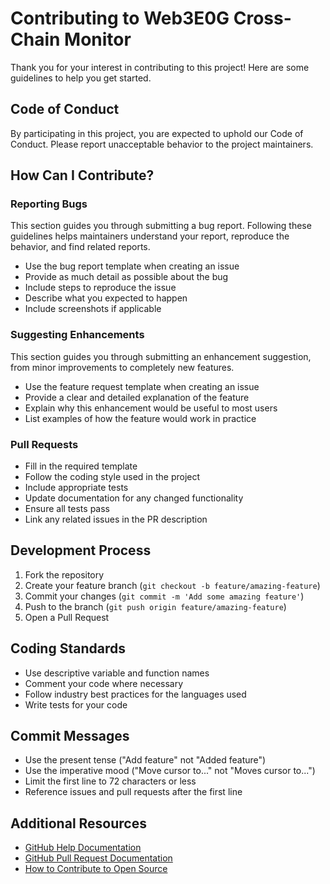 # Contributing to Web3E0G Cross-Chain Monitor

Thank you for your interest in contributing to this project! Here are some guidelines to help you get started.

## Code of Conduct

By participating in this project, you are expected to uphold our Code of Conduct. Please report unacceptable behavior to the project maintainers.

## How Can I Contribute?

### Reporting Bugs

This section guides you through submitting a bug report. Following these guidelines helps maintainers understand your report, reproduce the behavior, and find related reports.

* Use the bug report template when creating an issue
* Provide as much detail as possible about the bug
* Include steps to reproduce the issue
* Describe what you expected to happen
* Include screenshots if applicable

### Suggesting Enhancements

This section guides you through submitting an enhancement suggestion, from minor improvements to completely new features.

* Use the feature request template when creating an issue
* Provide a clear and detailed explanation of the feature
* Explain why this enhancement would be useful to most users
* List examples of how the feature would work in practice

### Pull Requests

* Fill in the required template
* Follow the coding style used in the project
* Include appropriate tests
* Update documentation for any changed functionality
* Ensure all tests pass
* Link any related issues in the PR description

## Development Process

1. Fork the repository
2. Create your feature branch (`git checkout -b feature/amazing-feature`)
3. Commit your changes (`git commit -m 'Add some amazing feature'`)
4. Push to the branch (`git push origin feature/amazing-feature`)
5. Open a Pull Request

## Coding Standards

* Use descriptive variable and function names
* Comment your code where necessary
* Follow industry best practices for the languages used
* Write tests for your code

## Commit Messages

* Use the present tense ("Add feature" not "Added feature")
* Use the imperative mood ("Move cursor to..." not "Moves cursor to...")
* Limit the first line to 72 characters or less
* Reference issues and pull requests after the first line

## Additional Resources

* [GitHub Help Documentation](https://help.github.com)
* [GitHub Pull Request Documentation](https://help.github.com/articles/about-pull-requests/)
* [How to Contribute to Open Source](https://opensource.guide/how-to-contribute/)
